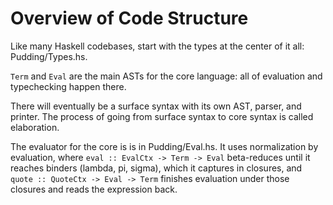 # Overview of Code Structure

Like many Haskell codebases, start with the types at the center of it all: Pudding/Types.hs.

`Term` and `Eval` are the main ASTs for the core language: all of evaluation and typechecking happen there.

There will eventually be a surface syntax with its own AST, parser, and printer.
The process of going from surface syntax to core syntax is called elaboration.

The evaluator for the core is is in Pudding/Eval.hs.
It uses normalization by evaluation, where `eval :: EvalCtx -> Term -> Eval` beta-reduces until it reaches binders (lambda, pi, sigma), which it captures in closures, and `quote :: QuoteCtx -> Eval -> Term` finishes evaluation under those closures and reads the expression back.


